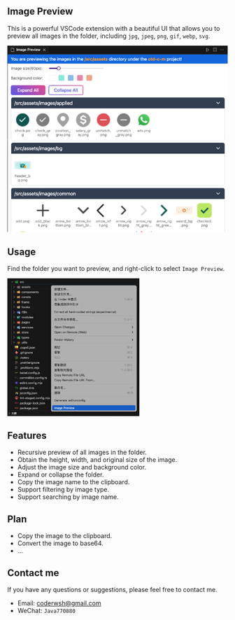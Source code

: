 ## Image Preview

This is a powerful VSCode extension with a beautiful UI that allows you to preview all images in the folder, including `jpg`, `jpeg`, `png`, `gif`, `webp`, `svg`.

![image-preview](./assets/webview.png)

## Usage

Find the folder you want to preview, and right-click to select `Image Preview`.

<img src="./assets/example.png" alt="image-preview" width="60%" />

## Features

- Recursive preview of all images in the folder.
- Obtain the height, width, and original size of the image.
- Adjust the image size and background color.
- Expand or collapse the folder.
- Copy the image name to the clipboard.
- Support filtering by image type.
- Support searching by image name.

## Plan

- Copy the image to the clipboard.
- Convert the image to base64.
- ...

## Contact me

If you have any questions or suggestions, please feel free to contact me.

- Email: [coderwsh@gmail.com](mailto:coderwsh@gmail.com)
- WeChat: `Java770880`
